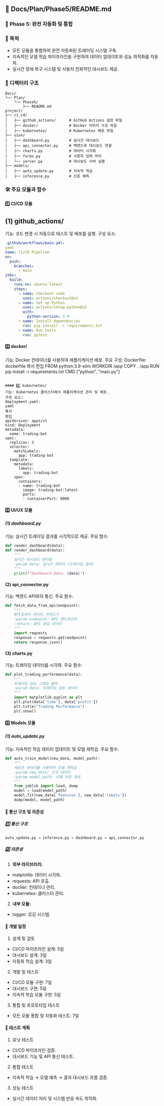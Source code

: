 ## 📁 Docs/Plan/Phase5/README.md

### 📌 Phase 5: 완전 자동화 및 통합

### 📌 목적

- 모든 모듈을 통합하여 완전 자동화된 트레이딩 시스템 구축.
- 지속적인 모델 학습 파이프라인을 구현하여 데이터 업데이트와 성능 최적화를 자동화.
- 실시간 장애 복구 시스템 및 사용자 친화적인 대시보드 제공.

### 📂 디렉터리 구조

```
Docs/
└── Plan/
    └── Phase5/
        ├── README.md
project/
├── ci_cd/
│   ├── github_actions/      # GitHub Actions 설정 파일
│   ├── docker/              # Docker 이미지 구성 파일
│   ├── kubernetes/          # Kubernetes 배포 파일
├── uiux/
│   ├── dashboard.py         # 실시간 대시보드
│   ├── api_connector.py     # 백엔드와 대시보드 연결
│   ├── charts.py            # 데이터 시각화
│   ├── forms.py             # 사용자 입력 처리
│   └── server.py            # 대시보드 서버 실행
├── models/
│   ├── auto_update.py       # 지속적 학습
│   ├── inference.py         # 신호 예측
```

### 🛠️ 주요 모듈과 함수

#### 1️⃣ CI/CD 모듈

## (1) github_actions/
기능: 코드 변경 시 자동으로 테스트 및 배포를 실행.
구성 요소:
```yaml
.github/workflows/main.yml:
yaml
name: CI/CD Pipeline
on:
  push:
    branches:
      - main
jobs:
  build:
    runs-on: ubuntu-latest
    steps:
      - name: Checkout code
        uses: actions/checkout@v2
      - name: Set up Python
        uses: actions/setup-python@v2
        with:
          python-version: 3.9
      - name: Install dependencies
        run: pip install -r requirements.txt
      - name: Run tests
        run: pytest
```

#### 2️⃣ docker/
기능: Docker 컨테이너를 사용하여 애플리케이션 배포.
주요 구성:
Dockerfile:
dockerfile
복사
편집
FROM python:3.9-slim
WORKDIR /app
COPY . /app
RUN pip install -r requirements.txt
CMD ["python", "main.py"]
```

#### 3️⃣ kubernetes/
기능: Kubernetes 클러스터에서 애플리케이션 관리 및 배포.
구성 요소:
deployment.yaml:
yaml
복사
편집
apiVersion: apps/v1
kind: Deployment
metadata:
  name: trading-bot
spec:
  replicas: 3
  selector:
    matchLabels:
      app: trading-bot
  template:
    metadata:
      labels:
        app: trading-bot
    spec:
      containers:
      - name: trading-bot
        image: trading-bot:latest
        ports:
        - containerPort: 8000
```

#### 2️⃣ UI/UX 모듈

##### (1) dashboard.py
기능: 실시간 트레이딩 결과를 시각적으로 제공.
주요 함수:
```python
def render_dashboard(data):
def render_dashboard(data):
    """
    실시간 대시보드 렌더링
    :param data: 실시간 데이터 (트레이딩 결과)
    """
    print(f"Dashboard Data: {data}")
```

#### (2) api_connector.py
기능: 백엔드 API와의 통신.
주요 함수:
```python
def fetch_data_from_api(endpoint):
    """
    API로부터 데이터 가져오기
    :param endpoint: API 엔드포인트
    :return: API 응답 데이터
    """
    import requests
    response = requests.get(endpoint)
    return response.json()
```

#### (3) charts.py
기능: 트레이딩 데이터를 시각화.
주요 함수:
```python
def plot_trading_performance(data):
    """
    트레이딩 성능 그래프 출력
    :param data: 트레이딩 성능 데이터
    """
    import matplotlib.pyplot as plt
    plt.plot(data['time'], data['profit'])
    plt.title("Trading Performance")
    plt.show()
```

#### 3️⃣ Models 모듈

##### (1) auto_update.py
기능: 지속적인 학습 데이터 업데이트 및 모델 재학습.
주요 함수:
```python
def auto_train_model(new_data, model_path):
    """
    새로운 데이터를 사용하여 모델 재학습
    :param new_data: 신규 데이터
    :param model_path: 모델 저장 경로
    """
    from joblib import load, dump
    model = load(model_path)
    model.fit(new_data['features'], new_data['labels'])
    dump(model, model_path)
```

#### 🔗 통신 구조 및 의존성

##### 1️⃣ 통신 구조
```
auto_update.py → inference.py → dashboard.py → api_connector.py
```

##### 2️⃣ 의존성
1. **외부 라이브러리:**
- matplotlib: 데이터 시각화.
- requests: API 호출.
- docker: 컨테이너 관리.
- kubernetes: 클러스터 관리.
2. **내부 모듈:**
- logger: 로깅 시스템.

#### 📅 개발 일정
1. 설계 및 검토
- CI/CD 파이프라인 설계: 5일
- 대시보드 설계: 3일
- 자동화 학습 설계: 3일
2. 개발 및 테스트
- CI/CD 모듈 구현: 7일
- 대시보드 구현: 5일
- 지속적 학습 모듈 구현: 5일
3. 통합 및 프로토타입 테스트
- 모든 모듈 통합 및 자동화 테스트: 7일

#### 📑 테스트 계획
1. 유닛 테스트
- CI/CD 파이프라인 검증.
- 대시보드 기능 및 API 통신 테스트.
2. 통합 테스트
- 지속적 학습 → 모델 예측 → 결과 대시보드 흐름 검증.
3. 성능 테스트
- 실시간 데이터 처리 및 시스템 반응 속도 최적화.

